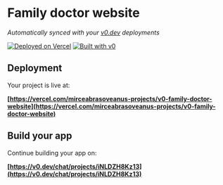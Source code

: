 # Family doctor website

*Automatically synced with your [v0.dev](https://v0.dev) deployments*

[![Deployed on Vercel](https://img.shields.io/badge/Deployed%20on-Vercel-black?style=for-the-badge&logo=vercel)](https://vercel.com/mirceabrasoveanus-projects/v0-family-doctor-website)
[![Built with v0](https://img.shields.io/badge/Built%20with-v0.dev-black?style=for-the-badge)](https://v0.dev/chat/projects/iNLDZH8Kz13)


## Deployment

Your project is live at:

**[https://vercel.com/mirceabrasoveanus-projects/v0-family-doctor-website](https://vercel.com/mirceabrasoveanus-projects/v0-family-doctor-website)**

## Build your app

Continue building your app on:

**[https://v0.dev/chat/projects/iNLDZH8Kz13](https://v0.dev/chat/projects/iNLDZH8Kz13)**
